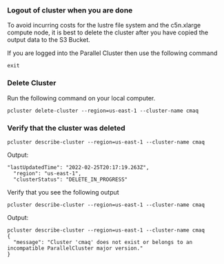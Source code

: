 ### Logout of cluster when you are done

To avoid incurring costs for the lustre file system and the c5n.xlarge compute node, it is best to delete the cluster after you have copied the output data to the S3 Bucket.

If you are logged into the Parallel Cluster then use the following command

`exit`

### Delete Cluster

Run the following command on your local computer.

`pcluster delete-cluster --region=us-east-1 --cluster-name cmaq`

### Verify that the cluster was deleted

`pcluster describe-cluster --region=us-east-1 --cluster-name cmaq`

Output:

```
"lastUpdatedTime": "2022-02-25T20:17:19.263Z",
  "region": "us-east-1",
  "clusterStatus": "DELETE_IN_PROGRESS"
```


Verify that you see the following output

`pcluster describe-cluster --region=us-east-1 --cluster-name cmaq`

Output:

```
pcluster describe-cluster --region=us-east-1 --cluster-name cmaq
{
  "message": "Cluster 'cmaq' does not exist or belongs to an incompatible ParallelCluster major version."
}
```



